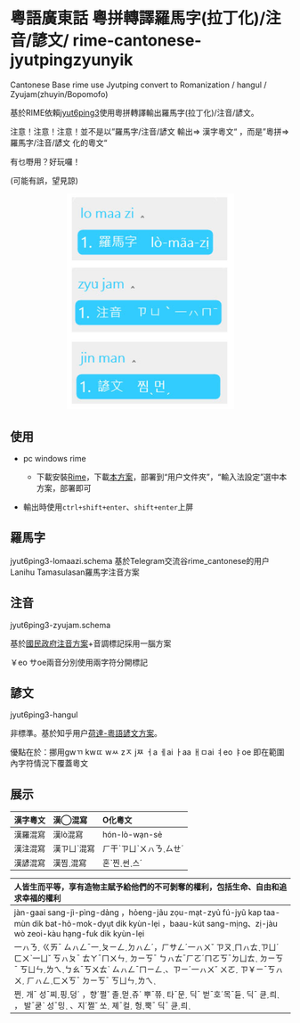 # 粵語廣東話 粵拼轉譯羅馬字(拉丁化)/注音/諺文/ rime-cantonese-jyutpingzyunyik
Cantonese Base rime use Jyutping convert to Romanization / hangul / Zyujam(zhuyin/Bopomofo)

基於RIME依賴[jyut6ping3](https://github.com/rime/rime-cantonese)使用粵拼轉譯輸出羅馬字(拉丁化)/注音/諺文。

注意！注意！注意！並不是以”羅馬字/注音/諺文 輸出=> 漢字粵文“ ，而是”粵拼=>羅馬字/注音/諺文 化的粵文“

有乜嘢用？好玩囉！

(可能有誤，望見諒)

<p align="center">
<img src="https://github.com/yuOpghH/rime-cantonese-jyutpingzyunyik/blob/main/test1.jpg"  style="width:300px;"/>
</p>

 ## 使用

 - pc windows rime
   - 下載安裝[Rime](https://rime.im/)，下載[本方案](https://github.com/yuOpghH/rime-cantonese-jyutpingzyunyik/releases/tag/1.0)，部署到“用户文件夾”，“輸入法設定”選中本方案，部署即可

 - 輸出時使用`ctrl+shift+enter`、`shift+enter`上屏

## 羅馬字

jyut6ping3-lomaazi.schema 基於Telegram交流谷rime_cantonese的用户Lanihu Tamasulasan羅馬字注音方案

## 注音

jyut6ping3-zyujam.schema

基於[國民政府注音方案](https://zh.wikipedia.org/zh-hk/%E7%B2%B5%E8%AA%9E%E6%B3%A8%E9%9F%B3%E7%AC%A6%E8%99%9F)+音調標記採用一腦方案

￥eo  サoe兩音分別使用兩字符分開標記

## 諺文

jyut6ping3-hangul

非標準。基於知乎用户[荷達-粵語諺文方案](https://www.zhihu.com/question/27563380/answer/123653538)。

優點在於：挪用gwㄲ kwㄸ  wㅆ zㅈ jㅉ ㅓa ㅔai ㅏaa ㅐㅁai ㅕeo ㅑoe  即在範圍內字符情況下覆蓋粵文

## 展示


| 漢字粵文 | 漢◯混寫 | O化粵文 | 
| :------- | :------ | :------- | 
| 漢羅混寫 | 漢lò混寫 | hón-lò-wạn-sẻ
| 漢注混寫 | 漢ㄗㄩˋ混寫 | ㄏ干ˋㄗㄩˋㄨㇵㄋˎㄙㄝˊ
| 漢諺混寫 | 漢찜ˎ混寫 | 혼ˋ찐ˎ썬ˎ스ˊ

| 人皆生而平等，享有造物主賦予給他們的不可剝奪的權利，包括生命、自由和追求幸福的權利 
| :------- | 
| jàn-gaai sang-jì-pìng-dảng ，hỏeng-jãu zọu-mạt-zyủ fú-jyũ kap taa-mùn dik bat-hỏ-mok-dyụt dik kyùn-lẹi ，baau-kút sang-mịng、zị-jàu wò zeoi-kàu hạng-fuk dik kyùn-lẹi 
| 一ㇵㄋˏ ㄍㄞˉ ㄙㇵㄥˉ一ˏㄆㄧㄥˏㄉㇵㄥˊ，ㄏサㄥˊ一ㇵㄨ˘ ㄗㄡˎㄇㇵㄊˎㄗㄩˊ ㄈㄨˋ一ㄩ˘ ㄎㇵㄆˉ ㄊㄚˉㄇㄨㄣˏ ㄉㄧㄎˉ ㄅㇵㄊˉㄏㄛˊㄇㄛㄎˉㄉㄩㄊˎ ㄉㄧㄎˉ ㄎㄩㄣˏㄌㄟˎㄅㄠˉㄎㄨㄊˋ ㄙㇵㄥˉㄇㄧㄥˎ、ㄗㄧˊ一ㇵㄨ˘ ㄨㄛˏ ㄗ￥ㄧˉㄎㇵㄨˏ ㄏㇵㄥˎㄈㄨㄎˉ ㄉㄧㄎˉ ㄎㄩㄣˏㄌㄟˎ 
| 쩐ˏ 개ˉ 성ˉ찌ˏ핑ˏ덩ˊ ，향ˊ쩔˘ 졸ˎ먿ˎ쥬ˊ 뿌ˉ쮸ˎ 타ˉ문ˏ 딕ˉ 벋ˉ호ˊ목ˉ듇ˎ 딕ˉ 큔ˏ릐ˎ ， 발ˉ쿧ˋ 성ˉ밍ˎ 、지ˊ쩔˘ 쏘ˏ 졔ˉ컬ˏ 헝ˎ뿍ˉ 딕ˉ 큔ˏ릐ˎ
